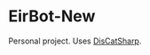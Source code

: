 # EirBot-New

Personal project. Uses [DisCatSharp](https://github.com/Aiko-IT-Systems/DisCatSharp).
